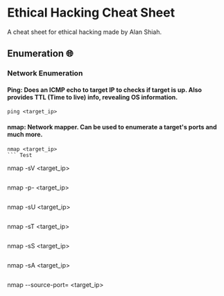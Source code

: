 # Ethical Hacking Cheat Sheet
A cheat sheet for ethical hacking made by Alan Shiah.

## Enumeration 🌐
### Network Enumeration
#### Ping: Does an ICMP echo to target IP to checks if target is up. Also provides TTL (Time to live) info, revealing OS information.
```
ping <target_ip>
```
#### nmap: Network mapper. Can be used to enumerate a target's ports and much more.
```
nmap <target_ip>
``` Test
```
nmap -sV <target_ip>
```
```
nmap -p- <target_ip>
```
```
nmap -sU <target_ip>
```
```
nmap -sT <target_ip>
```
```
nmap -sS <target_ip>
```
```
nmap -sA <target_ip>
```
```
nmap --source-port=<port> <target_ip>
```
